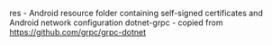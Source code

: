 res - Android resource folder containing self-signed certificates and Android network configuration
dotnet-grpc - copied from https://github.com/grpc/grpc-dotnet
